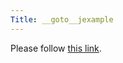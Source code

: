 ```yaml
---
Title: __goto__jexample
---
```


<head><meta http-equiv="refresh" content="1; url=%base_url%/research/jexample" /></head><body><p>Please follow <a href="%base_url%/research/jexample">this link</a>.</p></body>
